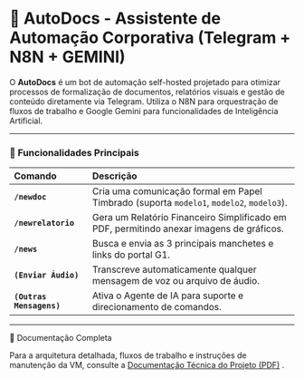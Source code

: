 # 🤖 AutoDocs - Assistente de Automação Corporativa (Telegram + N8N + GEMINI)

O **AutoDocs** é um bot de automação self-hosted projetado para otimizar processos de formalização de documentos, relatórios visuais e gestão de conteúdo diretamente via Telegram. Utiliza o N8N para orquestração de fluxos de trabalho e Google Gemini para funcionalidades de Inteligência Artificial.

---

### 🌟 Funcionalidades Principais

| Comando | Descrição |
| :--- | :--- |
| **`/newdoc`** | Cria uma comunicação formal em Papel Timbrado (suporta `modelo1`, `modelo2`, `modelo3`). |
| **`/newrelatorio`** | Gera um Relatório Financeiro Simplificado em PDF, permitindo anexar imagens de gráficos. |
| **`/news`** | Busca e envia as 3 principais manchetes e links do portal G1. |
| **`(Enviar Áudio)`** | Transcreve automaticamente qualquer mensagem de voz ou arquivo de áudio. |
| **`(Outras Mensagens)`** | Ativa o Agente de IA para suporte e direcionamento de comandos. |

---

📜 Documentação Completa

Para a arquitetura detalhada, fluxos de trabalho e instruções de manutenção da VM, consulte a [Documentação Técnica do Projeto (PDF)](https://github.com/PuliSaglio/AutoDocs_BOT/blob/main/Documenta%C3%A7%C3%A3o%20AutoDocs%20Telegram%20BOT.pdf) .
